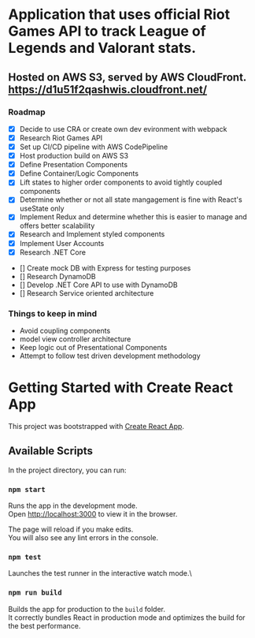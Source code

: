 # Application that uses official Riot Games API to track League of Legends and Valorant stats.

## Hosted on AWS S3, served by AWS CloudFront. https://d1u51f2qashwis.cloudfront.net/

### Roadmap

- [x] Decide to use CRA or create own dev evironment with webpack
- [x] Research Riot Games API
- [x] Set up CI/CD pipeline with AWS CodePipeline
- [x] Host production build on AWS S3
- [x] Define Presentation Components
- [x] Define Container/Logic Components
- [x] Lift states to higher order components to avoid tightly coupled components
- [x] Determine whether or not all state mangagement is fine with React's useState only
- [x] Implement Redux and determine whether this is easier to manage and offers better scalability
- [x] Research and Implement styled components
- [x] Implement User Accounts
- [x] Research .NET Core
- [] Create mock DB with Express for testing purposes
- [] Research DynamoDB
- [] Develop .NET Core API to use with DynamoDB
- [] Research Service oriented architecture

### Things to keep in mind

- Avoid coupling components
- model view controller architecture
- Keep logic out of Presentational Components
- Attempt to follow test driven development methodology

# Getting Started with Create React App

This project was bootstrapped with [Create React App](https://github.com/facebook/create-react-app).

## Available Scripts

In the project directory, you can run:

### `npm start`

Runs the app in the development mode.\
Open [http://localhost:3000](http://localhost:3000) to view it in the browser.

The page will reload if you make edits.\
You will also see any lint errors in the console.

### `npm test`

Launches the test runner in the interactive watch mode.\

### `npm run build`

Builds the app for production to the `build` folder.\
It correctly bundles React in production mode and optimizes the build for the best performance.
